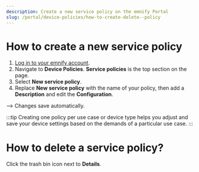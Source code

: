```yaml
---
description: Create a new service policy on the emnify Portal
slug: /portal/device-policies/how-to-create-delete--policy
---
```


# How to create a new service policy

1. [Log in to your emnify account](https://portal.emnify.com/sign).
1. Navigate to **Device Policies**.
   **Service policies** is the top section on the page.
1. Select **New service policy**.
1. Replace **New service policy** with the name of your policy, then add a **Description** and edit the **Configuration**.

--> Changes save automatically.

:::tip
Creating one policy per use case or device type helps you adjust and save your device settings based on the demands of a particular use case.
:::

# How to delete a service policy?

Click the trash bin icon next to **Details**.
